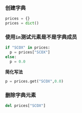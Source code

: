 ### 创建字典
```python
prices = {}
prices = dict()
```

### 使用`in`测试元素是不是字典成员
```python
if "SCOX" in prices:
  p = prices["SCOX"]
else:
  p = 0.0 
```

**简化写法**
```python
p = prices.get("SCOX",0.0)
```

### 删除字典元素
```python
del prices["SCOX"] 

```
